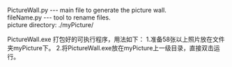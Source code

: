 PictureWall.py   ---  main file to generate the picture wall.  
fileName.py      ---  tool to rename files.  
picture directory: ./myPicture/

PictureWall.exe  打包好的可执行程序，用法如下：
1.准备58张以上照片放在文件夹myPicture下。 
2.将PictureWall.exe放在myPicture上一级目录，直接双击运行。

